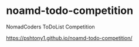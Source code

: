 # noamd-todo-competition
NomadCoders ToDoList Competition

https://pshtony1.github.io/noamd-todo-competition/
